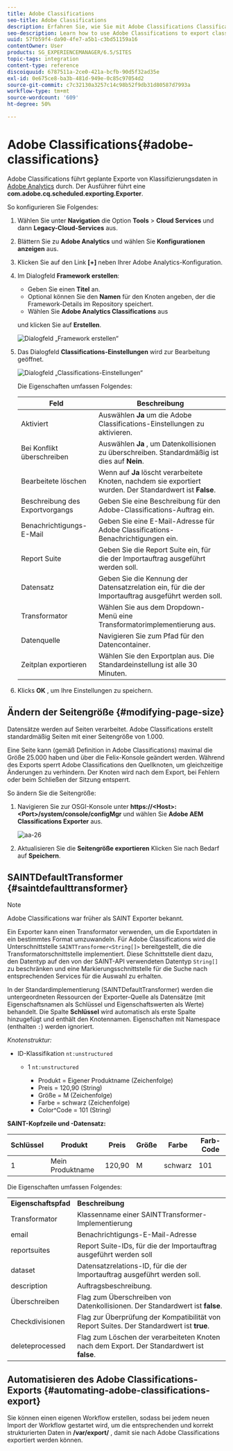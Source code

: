 ```yaml
---
title: Adobe Classifications
seo-title: Adobe Classifications
description: Erfahren Sie, wie Sie mit Adobe Classifications Classifications Classification-Daten nach Adobe Analytics exportieren können.
seo-description: Learn how to use Adobe Classifications to export classifications data to Adobe Analytics.
uuid: 57fb59f4-da90-4fe7-a5b1-c3bd51159a16
contentOwner: User
products: SG_EXPERIENCEMANAGER/6.5/SITES
topic-tags: integration
content-type: reference
discoiquuid: 6787511a-2ce0-421a-bcfb-90d5f32ad35e
exl-id: 0e675ce8-ba3b-481d-949e-0c85c97054d2
source-git-commit: c7c32130a3257c14c98b52f9db31d80587d7993a
workflow-type: tm+mt
source-wordcount: '609'
ht-degree: 50%

---
```


# Adobe Classifications{#adobe-classifications}

Adobe Classifications führt geplante Exporte von Klassifizierungsdaten in [Adobe Analytics](/help/sites-administering/adobeanalytics.md) durch. Der Ausführer führt eine **com.adobe.cq.scheduled.exporting.Exporter**.

So konfigurieren Sie Folgendes:

1. Wählen Sie unter **Navigation** die Option **Tools** > **Cloud Services** und dann **Legacy-Cloud-Services** aus.
1. Blättern Sie zu **Adobe Analytics** und wählen Sie **Konfigurationen anzeigen** aus.
1. Klicken Sie auf den Link **[+]** neben Ihrer Adobe Analytics-Konfiguration.

1. Im Dialogfeld **Framework erstellen**:

   * Geben Sie einen **Titel** an.
   * Optional können Sie den **Namen** für den Knoten angeben, der die Framework-Details im Repository speichert.
   * Wählen Sie **Adobe Analytics Classifications** aus

   und klicken Sie auf **Erstellen**.

   ![Dialogfeld „Framework erstellen“](assets/aa-25.png)

1. Das Dialogfeld **Classifications-Einstellungen** wird zur Bearbeitung geöffnet.

   ![Dialogfeld „Classifications-Einstellungen“](assets/aa-classifications-settings.png)

   Die Eigenschaften umfassen Folgendes:

   | **Feld** | **Beschreibung** |
   |---|---|
   | Aktiviert | Auswählen **Ja** um die Adobe Classifications-Einstellungen zu aktivieren. |
   | Bei Konflikt überschreiben | Auswählen **Ja** , um Datenkollisionen zu überschreiben. Standardmäßig ist dies auf **Nein**. |
   | Bearbeitete löschen | Wenn auf **Ja** löscht verarbeitete Knoten, nachdem sie exportiert wurden. Der Standardwert ist **False**. |
   | Beschreibung des Exportvorgangs | Geben Sie eine Beschreibung für den Adobe-Classifications-Auftrag ein. |
   | Benachrichtigungs-E-Mail | Geben Sie eine E-Mail-Adresse für Adobe Classifications-Benachrichtigungen ein. |
   | Report Suite | Geben Sie die Report Suite ein, für die der Importauftrag ausgeführt werden soll. |
   | Datensatz | Geben Sie die Kennung der Datensatzrelation ein, für die der Importauftrag ausgeführt werden soll. |
   | Transformator | Wählen Sie aus dem Dropdown-Menü eine Transformatorimplementierung aus. |
   | Datenquelle | Navigieren Sie zum Pfad für den Datencontainer. |
   | Zeitplan exportieren | Wählen Sie den Exportplan aus. Die Standardeinstellung ist alle 30 Minuten. |

1. Klicks **OK** , um Ihre Einstellungen zu speichern.

## Ändern der Seitengröße {#modifying-page-size}

Datensätze werden auf Seiten verarbeitet. Adobe Classifications erstellt standardmäßig Seiten mit einer Seitengröße von 1.000.

Eine Seite kann (gemäß Definition in Adobe Classifications) maximal die Größe 25.000 haben und über die Felix-Konsole geändert werden. Während des Exports sperrt Adobe Classifications den Quellknoten, um gleichzeitige Änderungen zu verhindern. Der Knoten wird nach dem Export, bei Fehlern oder beim Schließen der Sitzung entsperrt.

So ändern Sie die Seitengröße:

1. Navigieren Sie zur OSGI-Konsole unter **https://&lt;Host>:&lt;Port>/system/console/configMgr** und wählen Sie **Adobe AEM Classifications Exporter** aus.

   ![aa-26](assets/aa-26.png)

1. Aktualisieren Sie die **Seitengröße exportieren** Klicken Sie nach Bedarf auf **Speichern**.

## SAINTDefaultTransformer {#saintdefaulttransformer}

>[!NOTE]
>
>Adobe Classifications war früher als SAINT Exporter bekannt.

Ein Exporter kann einen Transformator verwenden, um die Exportdaten in ein bestimmtes Format umzuwandeln. Für Adobe Classifications wird die Unterschnittstelle `SAINTTransformer<String[]>` bereitgestellt, die die Transformatorschnittstelle implementiert. Diese Schnittstelle dient dazu, den Datentyp auf den von der SAINT-API verwendeten Datentyp `String[]` zu beschränken und eine Markierungsschnittstelle für die Suche nach entsprechenden Services für die Auswahl zu erhalten.

In der Standardimplementierung (SAINTDefaultTransformer) werden die untergeordneten Ressourcen der Exporter-Quelle als Datensätze (mit Eigenschaftsnamen als Schlüssel und Eigenschaftswerten als Werte) behandelt. Die Spalte **Schlüssel** wird automatisch als erste Spalte hinzugefügt und enthält den Knotennamen. Eigenschaften mit Namespace (enthalten `:`) werden ignoriert.

*Knotenstruktur:*

* ID-Klassifikation `nt:unstructured`

   * 1 `nt:unstructured`

      * Produkt = Eigener Produktname (Zeichenfolge)
      * Preis = 120,90 (String)
      * Größe = M (Zeichenfolge)
      * Farbe = schwarz (Zeichenfolge)
      * Color^Code = 101 (String)

**SAINT-Kopfzeile und -Datensatz:**

| **Schlüssel** | **Produkt** | **Preis** | **Größe** | **Farbe** | **Farb-Code** |
|---|---|---|---|---|---|
| 1 | Mein Produktname | 120,90 | M | schwarz | 101 |

Die Eigenschaften umfassen Folgendes:

<table>
 <tbody>
  <tr>
   <td><strong>Eigenschaftspfad</strong></td>
   <td><strong>Beschreibung</strong></td>
  </tr>
  <tr>
   <td>Transformator</td>
   <td>Klassenname einer SAINTTransformer-Implementierung</td>
  </tr>
  <tr>
   <td>email</td>
   <td>Benachrichtigungs-E-Mail-Adresse</td>
  </tr>
  <tr>
   <td>reportsuites</td>
   <td>Report Suite-IDs, für die der Importauftrag ausgeführt werden soll </td>
  </tr>
  <tr>
   <td>dataset</td>
   <td>Datensatzrelations-ID, für die der Importauftrag ausgeführt werden soll. </td>
  </tr>
  <tr>
   <td>description</td>
   <td>Auftragsbeschreibung. <br /> </td>
  </tr>
  <tr>
   <td>Überschreiben</td>
   <td>Flag zum Überschreiben von Datenkollisionen. Der Standardwert ist <strong>false</strong>.</td>
  </tr>
  <tr>
   <td>Checkdivisionen</td>
   <td>Flag zur Überprüfung der Kompatibilität von Report Suites. Der Standardwert ist <strong>true</strong>.</td>
  </tr>
  <tr>
   <td>deleteprocessed</td>
   <td>Flag zum Löschen der verarbeiteten Knoten nach dem Export. Der Standardwert ist <strong>false</strong>.</td>
  </tr>
 </tbody>
</table>

## Automatisieren des Adobe Classifications-Exports {#automating-adobe-classifications-export}

Sie können einen eigenen Workflow erstellen, sodass bei jedem neuen Import der Workflow gestartet wird, um die entsprechenden und korrekt strukturierten Daten in **/var/export/** , damit sie nach Adobe Classifications exportiert werden können.
